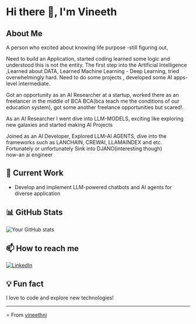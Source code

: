 # Hi there 👋, I'm Vineeth

## About Me
<!-- Add a brief introduction about yourself -->
A person who excited about knowing life purpose -still figuring out, 

Need to build an Application, started coding learned some logic and understood this is not the entity.
The first step into the Artificial Intelligence ,Learned about DATA, Learned Machine Learning - Deep Learning, tried overwhelmingly hard. Need to do some projects , developed some AI apps- level intermediate. 

Got an opportunity as an AI Researcher at a startup, worked there as an freelancer in the middle of BCA BCA(bca teach me the conditions of our education system), 
got some another freelance opportunities but scared!.

As an AI Researcher I went dive into LLM-MODELS, exciting like exploring new galaxies and started making AI Projects 

Joined as an AI Developer, Explored LLM-AI AGENTS, dive into the frameworks such as LANCHAIN, CREWAI, LLAMAINDEX and etc. Fortunately or unfortunately Sink into DJANO(interesting though)	
now-an ai engineer


## 🔭 Current Work
<!-- Add what you're currently working on -->
-  Develop and implement LLM-powered chatbots and AI agents for diverse application




## 📊 GitHub Stats
![Your GitHub stats](https://github-readme-stats.vercel.app/api?username=vineethnj&show_icons=true&theme=radical)

## 📫 How to reach me
<!-- Add your social media links -->
[![LinkedIn](https://img.shields.io/badge/-LinkedIn-blue?style=flat-square&logo=LinkedIn&logoColor=white)](https://www.linkedin.com/in/vineeth-n-4237a4290/)

## 💡 Fun fact
<!-- Add a fun fact about yourself -->
I love to code and explore new technologies!

---

⭐️ From [vineethnj](https://github.com/vineethnj)
